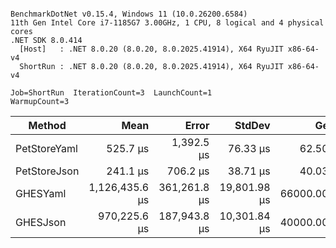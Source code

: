 ```

BenchmarkDotNet v0.15.4, Windows 11 (10.0.26200.6584)
11th Gen Intel Core i7-1185G7 3.00GHz, 1 CPU, 8 logical and 4 physical cores
.NET SDK 8.0.414
  [Host]   : .NET 8.0.20 (8.0.20, 8.0.2025.41914), X64 RyuJIT x86-64-v4
  ShortRun : .NET 8.0.20 (8.0.20, 8.0.2025.41914), X64 RyuJIT x86-64-v4

Job=ShortRun  IterationCount=3  LaunchCount=1  
WarmupCount=3  

```
| Method       | Mean           | Error        | StdDev       | Gen0       | Gen1       | Gen2      | Allocated    |
|------------- |---------------:|-------------:|-------------:|-----------:|-----------:|----------:|-------------:|
| PetStoreYaml |       525.7 μs |   1,392.5 μs |     76.33 μs |    62.5000 |    11.7188 |         - |    387.72 KB |
| PetStoreJson |       241.1 μs |     706.2 μs |     38.71 μs |    40.0391 |     8.7891 |         - |    249.86 KB |
| GHESYaml     | 1,126,435.6 μs | 361,261.8 μs | 19,801.98 μs | 66000.0000 | 22000.0000 | 4000.0000 | 384551.24 KB |
| GHESJson     |   970,225.6 μs | 187,943.8 μs | 10,301.84 μs | 40000.0000 | 16000.0000 | 3000.0000 | 246022.93 KB |
